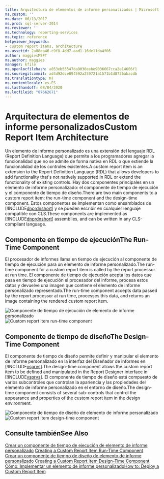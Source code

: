 ```yaml
---
title: Arquitectura de elementos de informe personalizados | Microsoft Docs
ms.custom: ''
ms.date: 06/13/2017
ms.prod: sql-server-2014
ms.reviewer: ''
ms.technology: reporting-services
ms.topic: reference
helpviewer_keywords:
- custom report items, architecture
ms.assetid: 2a88ea46-c9f8-4dd7-aad1-16de11da4f06
author: maggiesMSFT
ms.author: maggies
manager: kfile
ms.openlocfilehash: a053eb55547da9030eebe9036667cca2e14606f1
ms.sourcegitcommit: ad4d92dce894592a259721a1571b1d8736abacdb
ms.translationtype: MT
ms.contentlocale: es-ES
ms.lasthandoff: 08/04/2020
ms.locfileid: "87662671"
---
```

# <a name="custom-report-item-architecture"></a><span data-ttu-id="2da66-102">Arquitectura de elementos de informe personalizados</span><span class="sxs-lookup"><span data-stu-id="2da66-102">Custom Report Item Architecture</span></span>
  <span data-ttu-id="2da66-103">Un elemento de informe personalizado es una extensión del lenguaje RDL (Report Definition Language) que permite a los programadores agregar la funcionalidad que no se admite de forma nativa en RDL o que extiende la funcionalidad de los controles existentes.</span><span class="sxs-lookup"><span data-stu-id="2da66-103">A custom report item is an extension to the Report Definition Language (RDL) that allows developers to add functionality that's not natively supported in RDL or extend the functionality of existing controls.</span></span> <span data-ttu-id="2da66-104">Hay dos componentes principales en un elemento de informe personalizado: el componente de tiempo de ejecución y el componente de tiempo de diseño.</span><span class="sxs-lookup"><span data-stu-id="2da66-104">There are two main components to a custom report item: the run-time component and the design-time component.</span></span> <span data-ttu-id="2da66-105">Estos componentes se implementan como ensamblados de [!INCLUDE[dnprdnshort](../../includes/dnprdnshort-md.md)] y se pueden escribir en cualquier lenguaje compatible con CLS.</span><span class="sxs-lookup"><span data-stu-id="2da66-105">These components are implemented as [!INCLUDE[dnprdnshort](../../includes/dnprdnshort-md.md)] assemblies, and can be written in any CLS-compliant language.</span></span>  
  
## <a name="the-run-time-component"></a><span data-ttu-id="2da66-106">Componente en tiempo de ejecución</span><span class="sxs-lookup"><span data-stu-id="2da66-106">The Run-Time Component</span></span>  
 <span data-ttu-id="2da66-107">El procesador de informes llama en tiempo de ejecución al componente de tiempo de ejecución para un elemento de informe personalizado.</span><span class="sxs-lookup"><span data-stu-id="2da66-107">The run-time component for a custom report item is called by the report processor at run time.</span></span> <span data-ttu-id="2da66-108">El componente de tiempo de ejecución acepta los datos que pasa en tiempo de ejecución el procesador del informe, procesa estos datos y devuelve una imagen que contiene el elemento de informe personalizado representado.</span><span class="sxs-lookup"><span data-stu-id="2da66-108">The run-time component accepts data passed by the report processor at run time, processes this data, and returns an image containing the rendered custom report item.</span></span>  
  
 <span data-ttu-id="2da66-109">![Componente de tiempo de ejecución de elemento de informe personalizado](../../../2014/reporting-services/media/customreportitemrun-timecomponentarchitecture.gif "Componente de tiempo de ejecución de elemento de informe personalizado")</span><span class="sxs-lookup"><span data-stu-id="2da66-109">![Custom report item run-time component](../../../2014/reporting-services/media/customreportitemrun-timecomponentarchitecture.gif "Custom report item run-time component")</span></span>  
  
## <a name="the-design-time-component"></a><span data-ttu-id="2da66-110">Componente de tiempo de diseño</span><span class="sxs-lookup"><span data-stu-id="2da66-110">The Design-Time Component</span></span>  
 <span data-ttu-id="2da66-111">El componente de tiempo de diseño permite definir y manipular el elemento de informe personalizado en la interfaz del Diseñador de informes en [!INCLUDE[vsprvs](../../includes/vsprvs-md.md)].</span><span class="sxs-lookup"><span data-stu-id="2da66-111">The design-time component allows the custom report item to be defined and manipulated in the Report Designer interface in [!INCLUDE[vsprvs](../../includes/vsprvs-md.md)].</span></span> <span data-ttu-id="2da66-112">El componente de tiempo de diseño está compuesto de varios subcontroles que controlan la apariencia y las propiedades del elemento de informe personalizado en el entorno de diseño.</span><span class="sxs-lookup"><span data-stu-id="2da66-112">The design-time component consists of several sub-controls that control the appearance and properties of the custom report item in the design environment.</span></span>  
  
 <span data-ttu-id="2da66-113">![Componente de tiempo de diseño de elemento de informe personalizado](../../../2014/reporting-services/media/customreportitemdesign-timecomponentarchitecture.gif "Componente de tiempo de diseño de elemento de informe personalizado")</span><span class="sxs-lookup"><span data-stu-id="2da66-113">![Custom report item design-time component](../../../2014/reporting-services/media/customreportitemdesign-timecomponentarchitecture.gif "Custom report item design-time component")</span></span>  
  
## <a name="see-also"></a><span data-ttu-id="2da66-114">Consulte también</span><span class="sxs-lookup"><span data-stu-id="2da66-114">See Also</span></span>  
 <span data-ttu-id="2da66-115">[Crear un componente de tiempo de ejecución de elemento de informe personalizado](../custom-report-items/creating-a-custom-report-item-run-time-component.md) </span><span class="sxs-lookup"><span data-stu-id="2da66-115">[Creating a Custom Report Item Run-Time Component](../custom-report-items/creating-a-custom-report-item-run-time-component.md) </span></span>  
 <span data-ttu-id="2da66-116">[Crear un componente de tiempo de diseño de elemento de informe personalizado](../custom-report-items/creating-a-custom-report-item-design-time-component.md) </span><span class="sxs-lookup"><span data-stu-id="2da66-116">[Creating a Custom Report Item Design-Time Component](../custom-report-items/creating-a-custom-report-item-design-time-component.md) </span></span>  
 [<span data-ttu-id="2da66-117">Cómo: Implementar un elemento de informe personalizado</span><span class="sxs-lookup"><span data-stu-id="2da66-117">How to: Deploy a Custom Report Item</span></span>](../custom-report-items/how-to-deploy-a-custom-report-item.md)  
  
  
